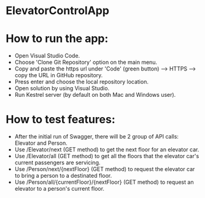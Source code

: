 # ElevatorControlApp

# How to run the app:
+ Open Visual Studio Code.
+ Choose 'Clone Git Repository' option on the main menu.
+ Copy and paste the https url under 'Code' (green button) --> HTTPS --> copy the URL in GitHub repository.
+ Press enter and choose the local repository location.
+ Open solution by using Visual Studio.
+ Run Kestrel server (by default on both Mac and Windows user).

# How to test features:
+ After the initial run of Swagger, there will be 2 group of API calls: Elevator and Person.
+ Use /Elevator/next (GET method) to get the next floor for an elevator car.
+ Use /Elevator/all (GET method) to get all the floors that the elevator car's current passengers are servicing.
+ Use /Person/next/{nextFloor} (GET method) to request the elevator car to bring a person to a destinated floor.
+ Use /Person/all/{currentFloor}/{nextFloor} (GET method) to request an elevator to a person's current floor.
